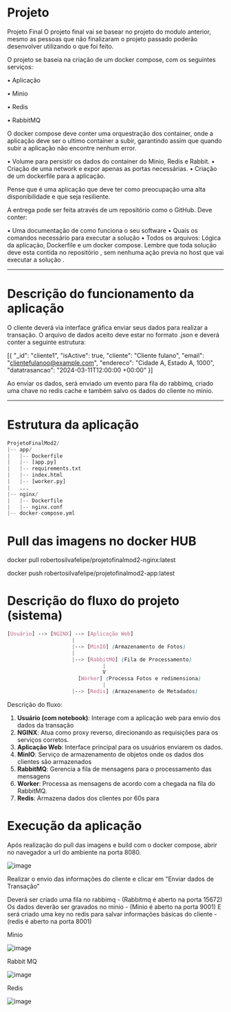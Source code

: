 # Projeto 

Projeto Final
O projeto final vai se basear no projeto do modulo anterior, mesmo as pessoas que não finalizaram o projeto passado poderão desenvolver utilizando o que foi feito.

O projeto se baseia na criação de um docker compose, com os seguintes serviços:

• Aplicação

• Minio

• Redis

• RabbitMQ

O docker compose deve conter uma orquestração dos container, onde a aplicação deve ser o ultimo container a subir, garantindo assim que quando subir a aplicação não encontre nenhum error.

• Volume para persistir os dados do container do Minio, Redis e Rabbit.
• Criação de uma network e expor apenas as portas necessárias.
• Criação de um dockerfile para a aplicação.

Pense que é uma aplicação que deve ter como preocupação uma alta disponibilidade e que seja resiliente.

A entrega pode ser feita através de um repositório como o GitHub. Deve conter:

• Uma documentação de como funciona o seu software
• Quais os comandos necessário para executar a solução
• Todos os arquivos: Lógica da aplicação, Dockerfile e um docker compose.
Lembre que toda solução deve esta contida no repositório , sem nenhuma ação previa no host que vai executar a solução .

----
# Descrição do funcionamento da aplicação 

O cliente deverá via interface gráfica enviar seus dados para realizar a transação. O arquivo de dados aceito deve estar no formato .json e deverá conter a seguinte estrutura:

[{
    "_id": "cliente1",
    "isActive": true,
    "cliente": "Cliente fulano",
    "email": "clientefulanoo@example.com",
    "endereco": "Cidade A, Estado A, 1000",
    "datatrasancao": "2024-03-11T12:00:00 +00:00"
  }]

Ao enviar os dados, será enviado um evento para fila do rabbimq, criado uma chave no redis cache e também salvo os dados do cliente no minio.

----

# Estrutura da aplicação


```python
ProjetoFinalMod2/
|-- app/
|   |-- Dockerfile
|   |-- [app.py]
|   |-- requirements.txt
|   |-- index.html
|   |-- [worker.py]
|   ...
|-- nginx/
|   |-- Dockerfile
|   |-- nginx.conf
|-- docker-compose.yml
```




# Pull das imagens no docker HUB

docker pull robertosilvafelipe/projetofinalmod2-nginx:latest

docker push robertosilvafelipe/projetofinalmod2-app:latest


# Descrição do fluxo do projeto (sistema)

```scss
[Usuário] --> [NGINX] --> [Aplicação Web]
                     |
                     |--> [MinIO] (Armazenamento de Fotos)
                     |
                     |--> [RabbitMQ] (Fila de Processamento)
                               |
                               V
                       [Worker] (Processa Fotos e redimensiona)
                               |
                     |--> [Redis] (Armazenamento de Metadados)

```

Descrição do fluxo:
                     

1. **Usuário (com notebook)**: Interage com a aplicação web para envio dos dados da transação
2. **NGINX**: Atua como proxy reverso, direcionando as requisições para os serviços corretos.
3. **Aplicação Web**: Interface principal para os usuários enviarem os dados.
4. **MinIO**: Serviço de armazenamento de objetos onde os dados dos clientes são armazenados
5. **RabbitMQ**: Gerencia a fila de mensagens para o processamento das mensagens
6. **Worker**: Processa as mensagens de acordo com a chegada na fila do RabbitMQ.
7. **Redis**: Armazena dados dos clientes por 60s para


# Execução da aplicação 

Após realização do pull das imagens e build com o docker compose, abrir no navegador a url do ambiente na porta 8080.

![image](https://github.com/robertosilvafelipe/projetofinalmodulo2/assets/101230256/ada27c0f-bd7b-4ccb-9363-6d62b26f18d9)


Realizar o envio das informações do cliente e clicar em "Enviar dados de Transação"

Deverá ser criado uma fila no rabbimq - (Rabbitmq é aberto na porta 15672)
Os dados deverão ser gravados no minio - (Minio é aberto na porta 9001)
E será criado uma key no redis para salvar informações básicas do cliente - (redis é aberto na porta 8001)


Minio 

![image](https://github.com/robertosilvafelipe/projetofinalmodulo2/assets/101230256/76f783c2-fc81-4b44-bbae-bac6825674a6)


Rabbit MQ 

![image](https://github.com/robertosilvafelipe/projetofinalmodulo2/assets/101230256/d8cffaac-5338-42ed-85c9-10aa16d09364)


Redis 

![image](https://github.com/robertosilvafelipe/projetofinalmodulo2/assets/101230256/94f5dcc3-7fd1-42d0-9f83-90f23d3b557e)
